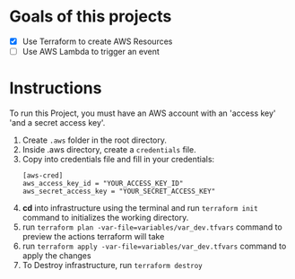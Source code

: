 # Goals of this projects

- [x] Use Terraform to create AWS Resources
- [ ] Use AWS Lambda to trigger an event

# Instructions

To run this Project, you must have an AWS account with an 'access key' 'and a secret access key'.

1. Create `.aws` folder in the root directory.
2. Inside .aws directory, create a `credentials` file.
3. Copy into credentials file and fill in your credentials:
   ```
   [aws-cred]
   aws_access_key_id = "YOUR_ACCESS_KEY_ID"
   aws_secret_access_key = "YOUR_SECRET_ACCESS_KEY"
   ```
4. <b>cd</b> into infrastructure using the terminal and run `terraform init` command to initializes the working directory.
5. run `terraform plan -var-file=variables/var_dev.tfvars` command to preview the actions terraform will take
6. run `terraform apply -var-file=variables/var_dev.tfvars` command to apply the changes
7. To Destroy infrastructure, run `terraform destroy`
